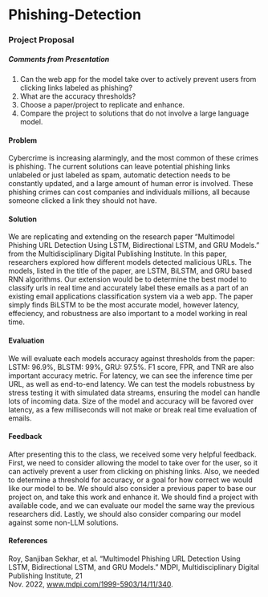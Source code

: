 # Phishing-Detection
### Project Proposal
##### Comments from Presentation
1. Can the web app for the model take over to actively prevent users from clicking links labeled as phishing?
2. What are the accuracy thresholds?
3. Choose a paper/project to replicate and enhance.
4. Compare the project to solutions that do not involve a large language model.
#### Problem 
Cybercrime is increasing alarmingly, and the most common of these crimes is phishing. The current solutions can leave potential phishing links unlabeled or just labeled as spam, automatic detection needs to be constantly updated, and a large amount of human error is involved. These phishing crimes can cost companies and individuals millions, all because someone clicked a link they should not have.
#### Solution
We are replicating and extending on the research paper “Multimodel Phishing URL Detection Using LSTM, Bidirectional LSTM, and GRU Models.” from the Multidisciplinary Digital Publishing Institute. In this paper, researchers explored how different models detected malicious URLs. The models, listed in the title of the paper, are LSTM, BiLSTM, and GRU based RNN algorithms. Our extension would be to determine the best model to classify urls in real time and accurately label these emails as a part of an existing email applications classification system via a web app. The paper simply finds BiLSTM to be the most accurate model, however latency, effeciency, and robustness are also important to a model working in real time.
#### Evaluation
We will evaluate each models accuracy against thresholds from the paper: LSTM: 96.9%, BLSTM: 99%, GRU: 97.5%. F1 score, FPR, and TNR are also important accuracy metric. For latency, we can see the inference time per URL, as well as end-to-end latency. We can test the models robustness by stress testing it with simulated data streams, ensuring the model can handle lots of incoming data. Size of the model and accuracy will be favored over latency, as a few milliseconds will not make or break real time evaluation of emails.
#### Feedback
After presenting this to the class, we received some very helpful feedback. First, we need to consider allowing the model to take over for the user, so it can actively prevent a user from clicking on phishing links. Also, we needed to determine a threshold for accuracy, or a goal for how correct we would like our model to be. We should also consider a previous paper to base our project on, and take this work and enhance it. We should find a project with available code, and we can evaluate our model the same way the previous researchers did. Lastly, we should also consider comparing our model against some non-LLM solutions.
#### References 
Roy, Sanjiban Sekhar, et al. “Multimodel Phishing URL Detection Using LSTM, Bidirectional LSTM, and GRU Models.” MDPI, Multidisciplinary Digital Publishing Institute, 21     
Nov. 2022, www.mdpi.com/1999-5903/14/11/340. 
